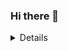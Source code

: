 ### Hi there 👋

<details>
  <img align="left" alt="me" src="https://eduoblys.vercel.app/api?username=eduoblys&show_icons=true&hide_border=true"/>
</details>
  
